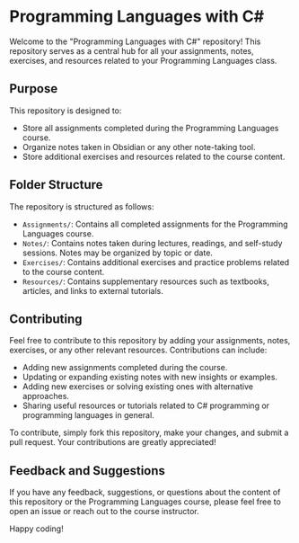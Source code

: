 # Programming Languages with C#

Welcome to the "Programming Languages with C#" repository! This repository serves as a central hub for all your assignments, notes, exercises, and resources related to your Programming Languages class.

## Purpose

This repository is designed to:

- Store all assignments completed during the Programming Languages course.
- Organize notes taken in Obsidian or any other note-taking tool.
- Store additional exercises and resources related to the course content.

## Folder Structure

The repository is structured as follows:

- `Assignments/`: Contains all completed assignments for the Programming Languages course.
- `Notes/`: Contains notes taken during lectures, readings, and self-study sessions. Notes may be organized by topic or date.
- `Exercises/`: Contains additional exercises and practice problems related to the course content.
- `Resources/`: Contains supplementary resources such as textbooks, articles, and links to external tutorials.

## Contributing

Feel free to contribute to this repository by adding your assignments, notes, exercises, or any other relevant resources. Contributions can include:

- Adding new assignments completed during the course.
- Updating or expanding existing notes with new insights or examples.
- Adding new exercises or solving existing ones with alternative approaches.
- Sharing useful resources or tutorials related to C# programming or programming languages in general.

To contribute, simply fork this repository, make your changes, and submit a pull request. Your contributions are greatly appreciated!

## Feedback and Suggestions

If you have any feedback, suggestions, or questions about the content of this repository or the Programming Languages course, please feel free to open an issue or reach out to the course instructor.

Happy coding!
